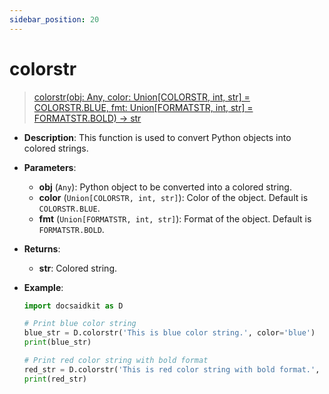 ```yaml
---
sidebar_position: 20
---
```


# colorstr

> [colorstr(obj: Any, color: Union[COLORSTR, int, str] = COLORSTR.BLUE, fmt: Union[FORMATSTR, int, str] = FORMATSTR.BOLD) -> str](https://github.com/DocsaidLab/DocsaidKit/blob/71170598902b6f8e89a969f1ce27ed4fd05b2ff2/docsaidkit/utils/utils.py#L37)

- **Description**: This function is used to convert Python objects into colored strings.

- **Parameters**:
    - **obj** (`Any`): Python object to be converted into a colored string.
    - **color** (`Union[COLORSTR, int, str]`): Color of the object. Default is `COLORSTR.BLUE`.
    - **fmt** (`Union[FORMATSTR, int, str]`): Format of the object. Default is `FORMATSTR.BOLD`.

- **Returns**:
    - **str**: Colored string.

- **Example**:

    ```python
    import docsaidkit as D

    # Print blue color string
    blue_str = D.colorstr('This is blue color string.', color='blue')
    print(blue_str)

    # Print red color string with bold format
    red_str = D.colorstr('This is red color string with bold format.', color='red', fmt='bold')
    print(red_str)
    ```
